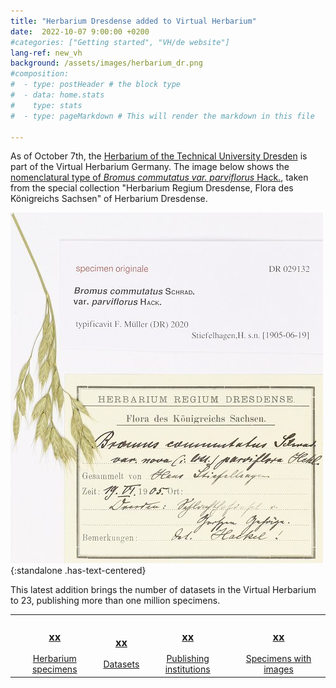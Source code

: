 ```yaml
---
title: "Herbarium Dresdense added to Virtual Herbarium"
date:  2022-10-07 9:00:00 +0200
#categories: ["Getting started", "VH/de website"]
lang-ref: new_vh
background: /assets/images/herbarium_dr.png
#composition:
#  - type: postHeader # the block type
#  - data: home.stats
#    type: stats
#  - type: pageMarkdown # This will render the markdown in this file

---
```


As of October 7th, the [Herbarium of the Technical University Dresden](/data/?datasetKey=d446193a-7bbd-4c76-b90a-2546fcafa85c&view=GALLERY) is part of the Virtual Herbarium Germany. The image below shows the [nomenclatural type of *Bromus commutatus var. parviflorus* Hack.](/data/?entity=3855109401&from=50&taxonKey=2703778&view=TABLE), taken from the special collection "Herbarium Regium Dresdense, Flora des Königreichs Sachsen" of Herbarium Dresdense.

![Type specimen of *Bromus commutatus var. parviflorus* Hack.](/assets/images/DR_Bromus_commutatus.png){:standalone .has-text-centered}

This latest addition brings the number of datasets in the Virtual Herbarium to 23, publishing more than one million specimens.

<table>
  <tr>
	<td style="text-align:center">
		<a href="/data?view=TABLE"><h3><span data-ajax-url="https://api.gbif.org/v1/occurrence/search?networkKey=3aee7756-565e-4dc5-b22c-f997fbd7105c&limit=0">xx</span></h3>
		Herbarium specimens</a>
	</td>
    <td style="text-align:center">
		<a href="https://www.gbif.org/network/3aee7756-565e-4dc5-b22c-f997fbd7105c/dataset"><h3><span data-ajax-url="https://api.gbif.org/v1/network/3aee7756-565e-4dc5-b22c-f997fbd7105c/constituents?limit=0">xx</span></h3>
		Datasets</a>
    </td>
    <td style="text-align:center">
		<a href="https://www.gbif.org/network/3aee7756-565e-4dc5-b22c-f997fbd7105c/publisher"><h3><span data-ajax-url="https://api.gbif.org/v1/network/3aee7756-565e-4dc5-b22c-f997fbd7105c/organization?limit=0">xx</span></h3>
		Publishing institutions</a>
    </td>
    <td style="text-align:center">
		<a href="/data?view=GALLERY"><h3><span data-ajax-url="https://api.gbif.org/v1/occurrence/search?mediaType=StillImage&networkKey=3aee7756-565e-4dc5-b22c-f997fbd7105c&limit=0">xx</span></h3>
		Specimens with images</a>
    </td>
  </tr>
</table>
